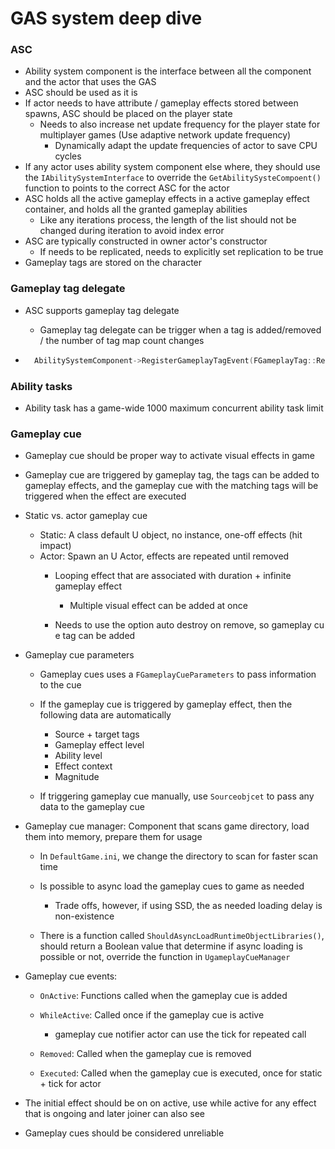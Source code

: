 # GAS system deep dive

### ASC

- Ability system component is the interface between all the component and the actor that uses the GAS
- ASC should be used as it is
- If actor needs to have attribute / gameplay effects stored between spawns, ASC should be placed on the player state
	- Needs to also increase net update frequency for the player state for multiplayer games (Use adaptive network update frequency)
		- Dynamically adapt the update frequencies of actor to save CPU cycles
- If any actor uses ability system component else where, they should use the `IAbilitySystemInterface` to override the `GetAbilitySysteCompoent()` function to points to the correct ASC for the actor
- ASC holds all the active gameplay effects in a active gameplay effect container, and holds all the granted gameplay abilities
	- Like any iterations process, the length of the list should not be changed during iteration to avoid index error
- ASC are typically constructed in owner actor's constructor
	- If needs to be replicated, needs to explicitly set replication to be true
- Gameplay tags are stored on the character

### Gameplay tag delegate

- ASC supports gameplay tag delegate

	- Gameplay tag delegate can be trigger when a tag is added/removed / the number of tag map count changes

- ```c++
	AbilitySystemComponent->RegisterGameplayTagEvent(FGameplayTag::RequestGameplayTag(FName("Tag.Name")), EGameplayTagEventType::NewOrRemoved).AddUObject(this, &AGDPlayerState::StunTagChanged);
	```

### Ability tasks

- Ability task has a game-wide 1000 maximum concurrent ability task limit

### Gameplay cue

- Gameplay cue should be proper way to activate visual effects in game
- Gameplay cue are triggered by gameplay tag, the tags can be added to gameplay effects, and the gameplay cue with the matching tags will be triggered when the effect are executed
- Static vs. actor gameplay cue
	- Static: A class default U object, no instance, one-off effects (hit impact)
	- Actor: Spawn an U Actor, effects are repeated until removed
		- Looping effect that are associated with duration + infinite gameplay effect
			- Multiple visual effect can be added at once

		- Needs to use the option auto destroy on remove, so gameplay cu e tag can be added

- Gameplay cue parameters
	- Gameplay cues uses a `FGameplayCueParameters` to pass information to the cue
	- If the gameplay cue is triggered by gameplay effect, then the following data are automatically
		- Source + target tags
		- Gameplay effect level
		- Ability level
		- Effect context
		- Magnitude

	- If triggering gameplay cue manually, use `Sourceobjcet` to pass any data to the gameplay cue

- Gameplay cue manager: Component that scans game directory, load them into memory, prepare them for usage
	- In `DefaultGame.ini`, we change the directory to scan for faster scan time
	- Is possible to async load the gameplay cues to game as needed
		- Trade offs, however, if using SSD, the as needed loading delay is non-existence

	- There is a function called `ShouldAsyncLoadRuntimeObjectLibraries()`, should return a Boolean value that determine if async loading is possible or not, override the function in `UgameplayCueManager`

- Gameplay cue events:
	- `OnActive`: Functions called when the gameplay cue is added
	- `WhileActive`: Called once if the gameplay cue is active
		- gameplay cue notifier actor can use the tick for repeated call

	- `Removed`: Called when the gameplay cue is removed
	- `Executed`: Called when the gameplay cue is executed, once for static + tick for actor

- The initial effect should be on on active, use while active for any effect that is ongoing and later joiner can also see
- Gameplay cues should be considered unreliable

